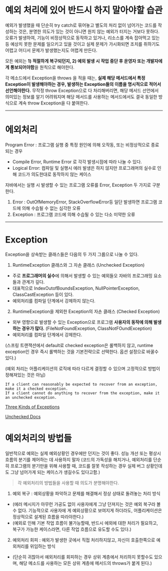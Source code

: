 # 예외 처리에 있어 반드시 하지 말아야할 습관 

예외가 발생했을 때 단순히 try catch로 묶어놓고 별도의 처리 없이 넘어가는 코드를 작성하는 것은, 분명한 의도가 있는 것이 아니면 원치 않는 예외가 터지는 거보다 못하다.
오류가 발생하여, 기능이 비정상적으로 동작하고 있거나, 리소스를 계속 잡아먹고 있는 등 예상치 못한 문제를 일으키고 있을 것이고 실제 문제가 가시화되면 조치를 취하기도 어렵고 
어디서 문제가 발생했는지도 어렵게 만든다. 

모든 예외는 **1) 적절하게 복구되던지, 2) 예외 발생 시 작업 중단 후 운영자 또는 개발자에게 통보되어야함**을 원칙으로 해야한다.

각 메소드에서 Exception을 throws 을 적을 때는, **실제 해당 메서드에서 특정 Exception이 발생해야하는 경우, 발생하는 Exception들의 이름을 명시적으로 적어서 선언해야한다.**
무작정 throw Exception으로 다 처리해버리면, 해당 메서드 선언에서 의미있는 정보를 알기 어려워지며 해당 메서드를 사용하는 메서드에서도 결국 동일한 방식으로 계속 throw Exception을 다 붙여한다.

---
# 에외처리 

Program Error : 프로그램 실행 중 특정 원인에 의해 오작동, 또는 비정상적으로 종료되는 경우 
  - Compile Error, Runtime Error 로 각각 발생시점에 따라 나눌 수 있다. 
  - Logical Error: 컴파일 및 실행시 에러 발생은 하지 않지만 프로그래머의 실수로 인해 코드가 의도한대로 동작하지 않는 케이스 

자바에서는 실행 시 발생할 수 있는 프로그램 오류를 Error, Exception 두 가지로 구분한다.
1. Error :  OutOfMemoryError, StackOverflowError등 일단 발생하면 프로그램 코드에 의해 수습될 수 없는 심각한 오류 
2. Exception : 프로그램 코드에 의해 수습될 수 있는 다소 미약한 오류 

---
# Exception

Exception을 상속받는 클래스들은 다음의 두 가지 그룹으로 나눌 수 있다.
1. RuntimeException 클래스와 그 자손 클래스 (Unchecked Exception)
  - 주로 **프로그래머의 실수**에 의해서 발생할 수 있는 예외들오 자바의 프로그래밍 요소들과 관계가 깊다. 
  - 대표적으로 IndexOutofBoundsException, NullPointerException, ClassCastException 등이 있다.
  - 예외처리를 컴파일 단계에서 강제하지 않는다. 

2. RuntimeException을 제외한 Exception의 자손 클래스 (Checked Exception) 
  - 외부 영향으로 발생할 수 있는 Exception으로 프로그램 **사용자의 동작에 의해 발생하는 경우가 많다.** (FileNotFoundException, ClassNotFOundException)
  - 예외처리를 컴파일 단계에서 강제한다. 

(스프링 트랜잭션에서 default로 checked exception은 롤백하지 않고, runtime exception인 경우 즉시 롤백하는 것을 기본전략으로 선택한다. 옵션 설정으로 바꿀수 있다.)

(예외 처리는 어플리케이션의 로직에 따라 다르게 결정할 수 있으며 고정적으로 방법이 정해져있는 것은 아님)

```
If a client can reasonably be expected to recover from an exception, make it a checked exception. 
If a client cannot do anything to recover from the exception, make it an unchecked exception.
```
[Three Kinds of Exceptions](https://docs.oracle.com/javase/tutorial/essential/exceptions/catchOrDeclare.html)

[Unchecked Docs](https://docs.oracle.com/javase/tutorial/essential/exceptions/runtime.html)

# 예외처리의 방법들 
 일반적으로 예외는 실제 예외상황인 경우에만 던지는 것이 좋다. 
성능 개선 또는 평상시 흐름의 분기를 제어하는 데 사용하지 말자 (코드의 가독성을 해치거나, 예외처리를 단순히 프로그램의 분기만을 위해 사용할 때, 코드를 잘못 작성하는 경우 실제 버그 상황인데도 그냥 넘어가게 되는 케이스가 생길수도 있다고함.)

> 각 예외처리의 방법들을 사용할 때 의도가 분명해야한다.

1. 예외 복구 : 예외상황을 파악하고 문제를 해결해서 정상 상태로 돌려놓는 처리 방식 
  - (에러 메시지가 아무런 가공도 없이 사용자에게 그냥 던져지는 것은 예외 복구라 볼 수 없다. 기능적으로 사용자에 게 예외상황으로 보여지게 하더라도, 어플리케이션은 정상적으로 설계된 흐름을 따라야한다.)
  - (예외로 인해 기본 작업 흐름이 불가능할때, 반드시 에외에 대한 처리가 필요하고, 복구가 가능한 케이스라면,  다른 작업 흐름으로 유도할 수도 있다.)

2. 예외처리 회피 : 예외가 발생한 곳에서 직접 처리하지않고, 자신이 호출한쪽으로 예외처리를 위임하는 방식
  - (단순히 귀찮아서 예외처리를 회피하는 경우 상위 계층에서 처리하지 못할수도 있으며, 해당 메소드를 사용하는 모든 상위 계층에 메서드의 throws가 붙게 된다.) 
